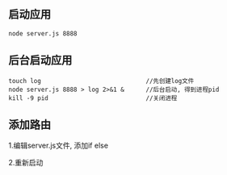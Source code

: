 ## 启动应用
```
node server.js 8888
```

## 后台启动应用
```
touch log                             //先创建log文件
node server.js 8888 > log 2>&1 &      //后台启动, 得到进程pid
kill -9 pid                           //关闭进程
```

## 添加路由
1.编辑server.js文件,  添加if else

2.重新启动








